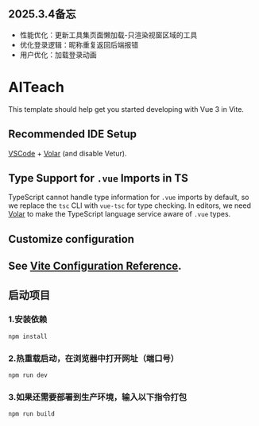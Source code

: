## 2025.3.4备忘
- 性能优化：更新工具集页面懒加载-只渲染视窗区域的工具
- 优化登录逻辑：昵称重复返回后端报错
- 用户优化：加载登录动画




# AITeach

This template should help get you started developing with Vue 3 in Vite. 
 
## Recommended IDE Setup 

[VSCode](https://code.visualstudio.com/) + [Volar](https://marketplace.visualstudio.com/items?itemName=Vue.volar) (and disable Vetur).

## Type Support for `.vue` Imports in TS

TypeScript cannot handle type information for `.vue` imports by default, so we replace the `tsc` CLI with `vue-tsc` for type checking. In editors, we need [Volar](https://marketplace.visualstudio.com/items?itemName=Vue.volar) to make the TypeScript language service aware of `.vue` types.

## Customize configuration

See [Vite Configuration Reference](https://vite.dev/config/).
---
## 启动项目
### 1.安装依赖

```sh
npm install
```

### 2.热重载启动，在浏览器中打开网址（端口号）

```sh
npm run dev
```

### 3.如果还需要部署到生产环境，输入以下指令打包

```sh
npm run build
```
